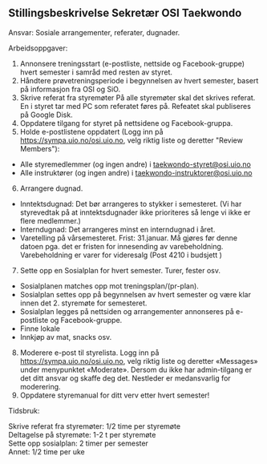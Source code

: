 ## Stillingsbeskrivelse Sekretær OSI Taekwondo

Ansvar: Sosiale arrangementer, referater, dugnader.

Arbeidsoppgaver:

1. Annonsere treningsstart (e-postliste, nettside og Facebook-gruppe) hvert semester i samråd med resten av styret.
2. Håndtere prøvetreningsperiode i begynnelsen av hvert semester, basert på informasjon fra OSI og SiO.
3. Skrive referat fra styremøter
På alle styremøter skal det skrives referat. En i styret tar med PC som referatet føres på. Refeatet skal publiseres på Google Disk.
4. Oppdatere tilgang for styret på nettsidene og Facebook-gruppa.
5. Holde e-postlistene oppdatert (Logg inn på https://sympa.uio.no/osi.uio.no, velg riktig liste og deretter "Review Members"):
 * Alle styremedlemmer (og ingen andre) i taekwondo-styret@osi.uio.no
 * Alle instruktører (og ingen andre) i taekwondo-instruktorer@osi.uio.no
6. Arrangere dugnad.
 * Inntektsdugnad: Det bør arrangeres to stykker i semesteret. (Vi har styrevedtak på at inntektsdugnader ikke prioriteres så lenge vi ikke er flere medlemmer.)
 * Interndugnad: Det arrangeres minst en interndugnad i året.
 * Varetelling på vårsemesteret. Frist: 31.januar. Må gjøres før denne datoen pga. det er fristen for innesending av varebeholdning. Varebeholdning er varer for videresalg (Post 4210 i budsjett )
7. Sette opp en Sosialplan for hvert semester. Turer, fester osv.
 * Sosialplanen matches opp mot treningsplan/(pr-plan).
 * Sosialplan settes opp på begynnelsen av hvert semester og være klar innen det 2. styremøte for semesteret.
 * Sosialplan legges på nettsiden og arrangementer annonseres på e-postliste og Facebook-gruppe.
 * Finne lokale
 * Innkjøp av mat, snacks osv.
8. Moderere e-post til styrelista. Logg inn på https://sympa.uio.no/osi.uio.no, velg riktig liste og deretter «Messages» under menypunktet «Moderate». Dersom du ikke har admin-tilgang er det ditt ansvar og skaffe deg det. Nestleder er medansvarlig for moderering.
9. Oppdatere styremanual for ditt verv etter hvert semester!

Tidsbruk:

Skrive referat fra styremøter: 1/2 time per styremøte  
Deltagelse på styremøte: 1-2 t per styremøte  
Sette opp sosialplan: 2 timer per semester  
Annet: 1/2 time per uke
  
  
  
  
  
  
  
  
  
  